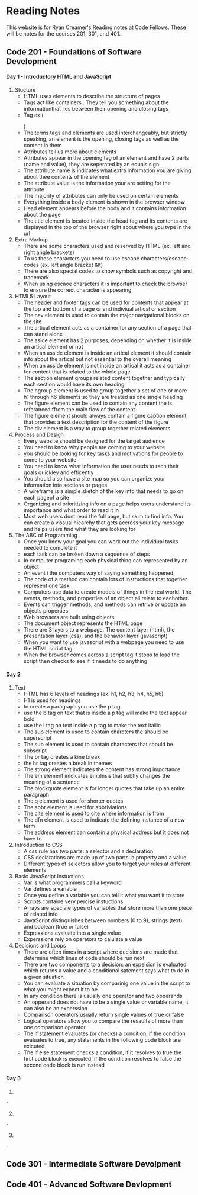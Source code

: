# Reading Notes
This website is for Ryan Creamer's Reading notes at Code Fellows. These will be notes for the courses 201, 301, and 401. 

## Code 201 - Foundations of Software Development
#### Day 1 - Introductory HTML and JavaScript
  1. Stucture
     - HTML uses elements to describe the structure of pages
     - Tags act like containers . They tell you something about the informationthat lies between their opening and closing tags
     - Tag ex (<p> </p>)
     - The terms tags and elements are used interchangeably, but strictly speaking, an element is the opening, closing tags as well as          the content in them
     - Attributes tell us more about elements
     - Attributes appear in the opening tag of an element and have 2 parts (name and value), they are seperated by an equals sign
     - The attribute name is indicates what extra information you are giving about thee contents of the element
     - The attribute value is the information your are setting for the attribute
     - The majority of attributes can only be used on certain elements
     - Everything inside a body element is shown in the browser window
     - Head element appears before the body and it contains information about the page
     - The title element is located inside the head tag and its contents are displayed in the top of the browser right about where you         type in the url
  2. Extra Markup 
     - There are some characters used and reserved by HTML (ex. left and right angle brackets)
     - To us these characters you need to use escape characters/escape codes (ex. left angle bracket &lt)
     - There are also special codes to show symbols such as copyright and trademark
     - When using escaoe characters it is important to check the browser to ensure the correct character is appearing
  3. HTML5 Layout
     - The header and footer tags can be used for contents that appear at the top and bottom of a page or and indiviual artical or              section
     - The nav element is used to contain the major navigational blocks on the site
     - The artical element acts as a container for any section of a page that can stand alone
     - The aside element has 2 purposes, depending on whether it is inside an artical element or not
     - When an asside element is inside an artical element it should contain info about the artical but not essential to the overall           meaning
     - When an asside element is not inside an artical it acts as a container for content that is related to the whole page
     - The section element groups related content together and typically each section would have its own heading
     - The hgroup element is used to group together a set of one or more h1 through h6 elements so they are treated as one single              heading
     - The figure element can be used to contain any content the is referanced ffrom the main flow of the content
     - The figure element should always contain a figure caption element that provides a text description for the content of the figure
     - The div element is a way to group together related elements
  4. Process and Design 
     - Every website should be designed for the target audience
     - You need to know why people are coming to your website
     - you should be looking for key tasks and motivations for people to come to your website
     - You need to know what information the user needs to rach their goals quickley and efficently
     - You should also have a site map so you can organize your information into sections or pages
     - A wireframe is a simple sketch of the key info that needs to go on each pageof a site
     - Organizing and prioritizing info on a page helps users understand its importance and what order to read it in
     - Most web users dont read the full page, but skim to find info. You can create a vissual hiearchy that gets accross your key              message and helps users find what they are looking for
  5. The ABC of Programming
     - Once you know your goal you can work out the individual tasks needed to complete it 
     - each task can be broken down a sequence of steps
     - In computer programing each physical thing can represented by an object
     - An event i the computers way of saying something happened
     - The code of a method can contain lots of instructions that together represent one task
     - Computers use data to create models of things in the real world. The events, methods, and properties of an object all relate to          eachother.
     - Events can trigger methods, and methods can retrive or update an objects properties
     - Web browsers are built using objects
     - The document object represents the HTML page
     - There are 3 layers to a webpage. The content layer (html), the presentation layer (css), and the behavior layer (javascript)
     - When you want to use javascript with a webpage you need to use the HTML script tag
     - When the browser comes across a script tag it stops to load the script then checks to see if it needs to do anything
#### Day 2
  1. Text
     - HTML has 6 levels of headings (ex. h1, h2, h3, h4, h5, h6)
     - H1 is used for headings
     - to create a paragraph you use the p tag
     - use the b tag on text that is inside a p tag will make the text appear bold
     - use the i tag on text inside a p tag to make the text itailic
     - The sup element is used to contain charcters the should be superscript
     - The sub element is used to contain characters that should be subscript
     - The br tag creates a kine break 
     - the hr tag creates a break in themes
     - The strong element indicates the content has strong importance
     - The em element imdicates emphisis that subtly changes the meaning of a sentance
     - The blockquote element is for longer quotes that take up an entire paragraph
     - The q element is used for shorter quotes
     - The abbr element is used for abbriviations
     - The cite element is used to cite where information is from
     - The dfn element is used to indicate the defining instance of a new term
     - The address element can contain a physical address but it does not have to
  2. Introduction to CSS
     - A css rule has two parts: a selector and a declaration
     - CSS declarations are made up of two parts: a property and a value
     - Different types of selectors allow you to target your rules at different elements
  3. Basic JavaScript Instuctions
     - Var is what programmers call a keyword
     - Var defines a variable
     - Once you define a variable you can tell it what you want it to store
     - Scripts containe very percise instuctions
     - Arrays are speciale types of variables that store more than one piece of related info
     - JavaScript distinguishes between numbers (0 to 9), strings (text), and boolean (true or false)
     - Exprexxions evaluate into a single value
     - Experssions rely on operators to calulate a value
  4. Decisions and Loops
     - There are often times in a script where decisions are  made that determine which lines of code should be run next
     - There are two components to a decision: an expeision is evaluated which returns a value and a conditional satement says what to          do in a given situation
     - You can evaluate a situation by comparinig one value in the script to what you might expect it to be
     - In any condition there is usually one operator and two opperands
     - An opperand does not have to be a single value or variable name, it can also be an experssion
     - Comparison operators usually return single values of true or false 
     - Logical operators allow you to compare the resaults of more than one comparison operator
     - The if statement evaluates (or checks) a condition, if the condition evaluates to true, any statements in the following code            block are exicuted
     - The if else statement checks a condition, if it resolves to true the first code block is executed, if the condition resolves to          false the second code block is run instead
#### Day 3
  1.
    -
  2.
    -
  3.
    -
## Code 301 - Intermediate Software Devolpment 

## Code 401 - Advanced Software Devlopment
